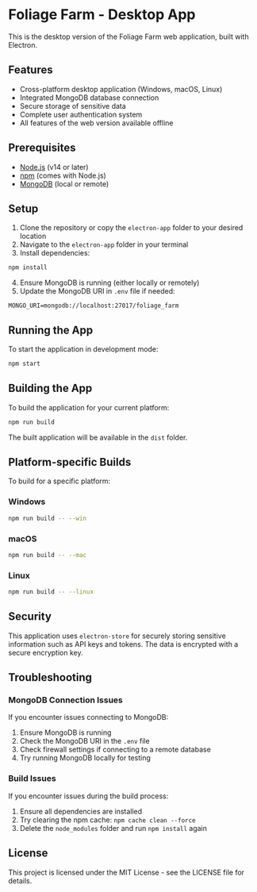 # Foliage Farm - Desktop App

This is the desktop version of the Foliage Farm web application, built with Electron.

## Features

- Cross-platform desktop application (Windows, macOS, Linux)
- Integrated MongoDB database connection
- Secure storage of sensitive data
- Complete user authentication system
- All features of the web version available offline

## Prerequisites

- [Node.js](https://nodejs.org/) (v14 or later)
- [npm](https://www.npmjs.com/) (comes with Node.js)
- [MongoDB](https://www.mongodb.com/try/download/community) (local or remote)

## Setup

1. Clone the repository or copy the `electron-app` folder to your desired location
2. Navigate to the `electron-app` folder in your terminal
3. Install dependencies:

```bash
npm install
```

4. Ensure MongoDB is running (either locally or remotely)
5. Update the MongoDB URI in `.env` file if needed:

```
MONGO_URI=mongodb://localhost:27017/foliage_farm
```

## Running the App

To start the application in development mode:

```bash
npm start
```

## Building the App

To build the application for your current platform:

```bash
npm run build
```

The built application will be available in the `dist` folder.

## Platform-specific Builds

To build for a specific platform:

### Windows

```bash
npm run build -- --win
```

### macOS

```bash
npm run build -- --mac
```

### Linux

```bash
npm run build -- --linux
```

## Security

This application uses `electron-store` for securely storing sensitive information such as API keys and tokens. The data is encrypted with a secure encryption key.

## Troubleshooting

### MongoDB Connection Issues

If you encounter issues connecting to MongoDB:

1. Ensure MongoDB is running
2. Check the MongoDB URI in the `.env` file
3. Check firewall settings if connecting to a remote database
4. Try running MongoDB locally for testing

### Build Issues

If you encounter issues during the build process:

1. Ensure all dependencies are installed
2. Try clearing the npm cache: `npm cache clean --force`
3. Delete the `node_modules` folder and run `npm install` again

## License

This project is licensed under the MIT License - see the LICENSE file for details. 